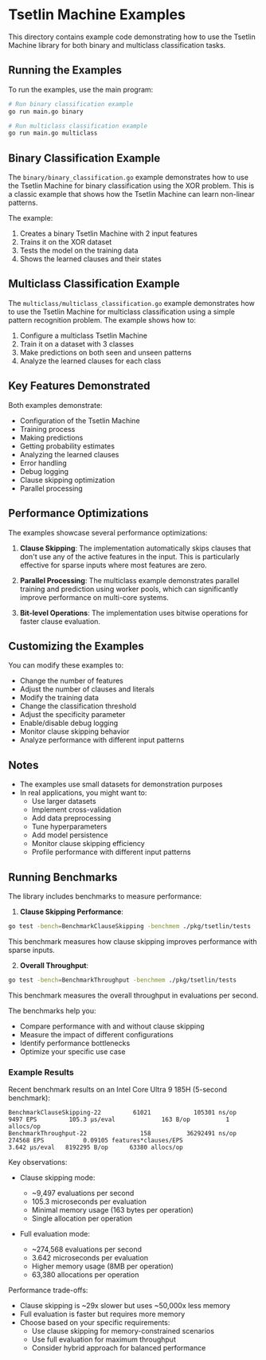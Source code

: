 # Tsetlin Machine Examples

This directory contains example code demonstrating how to use the Tsetlin Machine library for both binary and multiclass classification tasks.

## Running the Examples

To run the examples, use the main program:

```bash
# Run binary classification example
go run main.go binary

# Run multiclass classification example
go run main.go multiclass
```

## Binary Classification Example

The `binary/binary_classification.go` example demonstrates how to use the Tsetlin Machine for binary classification using the XOR problem. This is a classic example that shows how the Tsetlin Machine can learn non-linear patterns.

The example:
1. Creates a binary Tsetlin Machine with 2 input features
2. Trains it on the XOR dataset
3. Tests the model on the training data
4. Shows the learned clauses and their states

## Multiclass Classification Example

The `multiclass/multiclass_classification.go` example demonstrates how to use the Tsetlin Machine for multiclass classification using a simple pattern recognition problem. The example shows how to:

1. Configure a multiclass Tsetlin Machine
2. Train it on a dataset with 3 classes
3. Make predictions on both seen and unseen patterns
4. Analyze the learned clauses for each class

## Key Features Demonstrated

Both examples demonstrate:
- Configuration of the Tsetlin Machine
- Training process
- Making predictions
- Getting probability estimates
- Analyzing the learned clauses
- Error handling
- Debug logging
- Clause skipping optimization
- Parallel processing

## Performance Optimizations

The examples showcase several performance optimizations:

1. **Clause Skipping**: The implementation automatically skips clauses that don't use any of the active features in the input. This is particularly effective for sparse inputs where most features are zero.

2. **Parallel Processing**: The multiclass example demonstrates parallel training and prediction using worker pools, which can significantly improve performance on multi-core systems.

3. **Bit-level Operations**: The implementation uses bitwise operations for faster clause evaluation.

## Customizing the Examples

You can modify these examples to:
- Change the number of features
- Adjust the number of clauses and literals
- Modify the training data
- Change the classification threshold
- Adjust the specificity parameter
- Enable/disable debug logging
- Monitor clause skipping behavior
- Analyze performance with different input patterns

## Notes

- The examples use small datasets for demonstration purposes
- In real applications, you might want to:
  - Use larger datasets
  - Implement cross-validation
  - Add data preprocessing
  - Tune hyperparameters
  - Add model persistence
  - Monitor clause skipping efficiency
  - Profile performance with different input patterns

## Running Benchmarks

The library includes benchmarks to measure performance:

1. **Clause Skipping Performance**:
```bash
go test -bench=BenchmarkClauseSkipping -benchmem ./pkg/tsetlin/tests
```
This benchmark measures how clause skipping improves performance with sparse inputs.

2. **Overall Throughput**:
```bash
go test -bench=BenchmarkThroughput -benchmem ./pkg/tsetlin/tests
```
This benchmark measures the overall throughput in evaluations per second.

The benchmarks help you:
- Compare performance with and without clause skipping
- Measure the impact of different configurations
- Identify performance bottlenecks
- Optimize your specific use case

### Example Results

Recent benchmark results on an Intel Core Ultra 9 185H (5-second benchmark):

```
BenchmarkClauseSkipping-22         61021            105301 ns/op              9497 EPS         105.3 µs/eval             163 B/op          1 allocs/op
BenchmarkThroughput-22               158          36292491 ns/op            274568 EPS           0.09105 features*clauses/EPS                 3.642 µs/eval   8192295 B/op      63380 allocs/op
```

Key observations:
- Clause skipping mode:
  - ~9,497 evaluations per second
  - 105.3 microseconds per evaluation
  - Minimal memory usage (163 bytes per operation)
  - Single allocation per operation

- Full evaluation mode:
  - ~274,568 evaluations per second
  - 3.642 microseconds per evaluation
  - Higher memory usage (8MB per operation)
  - 63,380 allocations per operation

Performance trade-offs:
- Clause skipping is ~29x slower but uses ~50,000x less memory
- Full evaluation is faster but requires more memory
- Choose based on your specific requirements:
  - Use clause skipping for memory-constrained scenarios
  - Use full evaluation for maximum throughput
  - Consider hybrid approach for balanced performance 